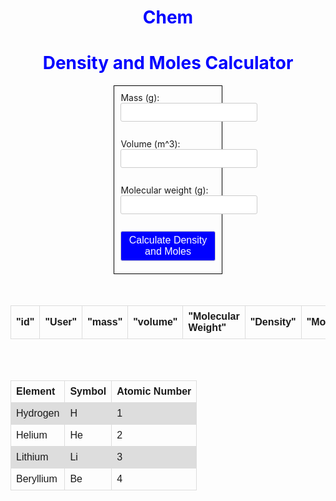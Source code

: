 # Chem

<body>
<h1>Density and Moles Calculator</h1>
    <form>
      <label for="mass">Mass (g):</label>
      <input type="number" id="mass" name="mass"><br><br>
      <label for="volume">Volume (m^3):</label>
      <input type="number" id="volume" name="volume"><br><br>
      <label for="mw">Molecular weight (g):</label>
      <input type="number" id="molecularWeight" name="mw"><br><br>
      <button type="button" onclick="calculate()">Calculate Density and Moles</button>
    </form>
    <br><br>
    <p id="result"></p>
</body>

<table>
  <thead>
    <tr>
      <th>"id"</th>
      <th>"User"</th>
      <th>"mass"</th>
      <th>"volume"</th>
      <th>"Molecular Weight"</th>
      <th>"Density"</th>
      <th>"Moles"</th>
    </tr>
  </thead>
  <tbody id = "ChemId"></tbody>
</table>  

<br><br>

<script>
  
  const mass = document.getElementById("mass").value;
  const volume = document.getElementById("volume").value;
  const mw = document.getElementById("molecularWeight").value;
  const resultChemData = document.getElementById("ChemId");

  function calculate() {
    
    var url = "http://localhost:8679/api/Chem/create?mass=" + mass + "&volume=" + volume + "&molecularWeight=" + mw;

    const body = {
      mass: mass,
      volume: volume,
      molecularWeight: molecularWeight
    };

    fetch(url, {
      method: 'GET',
      headers: {
        'Content-Type': 'application/json'
      },
      body: JSON.stringify(body)
    })
    .then(response => {
      if (response.ok) {
        return response.json();
      } else {
        throw new Error('Error calculating density');
      }
    })
    .then(data => {
      for(const rs of data) {
        const tr = document.createElement("tr");
        const id = document.createElement("td");
        const user = document.createElement("td");
        const mass = document.createElement("td");
        const vol = document.createElement("td");
        const mw = document.createElement("td");
        const den = document.createElement("td");
        const mole = document.createElement("td");

        id.innerHTML = rs.id;
        user.innerHTML = rs.owner;
        mass.innerHTML = rs.mass;
        vol.innerHTML = rs.volume;
        mw.innerHTML = rs.molecularWeight;
        den.innerHTML = rs.density;
        mole.innerHTML = rs.mole;

        tr.appendChild(id);
        tr.appendChild(user);
        tr.appendChild(mass);
        tr.appendChild(vol);
        tr.appendChild(mw);
        tr.appendChild(den);
        tr.appendChild(mole);

        resultChemData.appendChild(tr);
      }
    })
    .catch(error => {
      console.error(error);
    });

  }
</script>


<style>
  /* Existing styles */
  h1 {
    color: blue;
    text-align: center;
  }
  form {
    margin: auto;
    width: 30%;
    padding: 10px;
    border: 1px solid black;
  }
  label {
    margin-right: 10px;
  }
  #result {
    text-align: center;
  }
  
  /* Additional styles */
  input[type="obj"],
  input[type="number"],
  button {
    padding: 5px;
    border: 1px solid #ccc;
    border-radius: 3px;
    font-size: 16px;
    margin-bottom: 10px;
  }
  
  button {
    background-color: blue;
    color: white;
    cursor: pointer;
  }

  table {
    font-family: arial, sans-serif;
    border-collapse: collapse;
    width: 100%;
  }

  td, th {
    border: 1px solid #dddddd;
    text-align: left;
    padding: 8px;
  }

  tr:nth-child(even) {
    background-color: #dddddd;
  }
</style>

  <body>
    <table>
      <tr>
        <th>Element</th>
        <th>Symbol</th>
        <th>Atomic Number</th>
      </tr>
      <tr>
        <td>Hydrogen</td>
        <td>H</td>
        <td>1</td>
      </tr>
      <tr>
        <td>Helium</td>
        <td>He</td>
        <td>2</td>
      </tr>
      <tr>
        <td>Lithium</td>
        <td>Li</td>
        <td>3</td>
      </tr>
      <tr>
        <td>Beryllium</td>
        <td>Be</td>
        <td>4</td>
      </tr>
      <!-- Add more rows for the rest of the elements in the periodic table -->
    </table>
